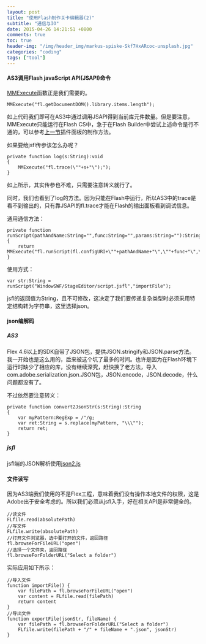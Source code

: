 ```yaml
---
layout: post
title: "使用Flash制作关卡编辑器(2)"
subtitle: "通信与IO"
date: 2015-04-26 14:21:51 +0800
comments: true
toc: true
header-img: "/img/header_img/markus-spiske-Skf7HxARcoc-unsplash.jpg"
categories: "coding"
tags: ["tool"]
---
```

#### AS3调用Flash javaScript API(JSAPI)命令

[MMExecute](http://help.adobe.com/zh_CN/FlashPlatform/reference/actionscript/3/adobe/utils/package.html#MMExecute)函数正是我们需要的。

```
MMExecute("fl.getDocumentDOM().library.items.length");
```
如上代码我们即可在AS3中通过调用JSAPI得到当前库元件数量。但是要注意，MMExecute只能运行在Flash CS中，急于在Flash Builder中尝试上述命令是行不通的，可以参考[上一节](/2015/04/25/2015-04-25-使用Flash插件制作关卡编辑器（一）分析和准备/)插件面板的制作方法。

如果要给jsfl传参该怎么办呢？

```
private function log(s:String):void
{
	MMExecute("fl.trace(\""+s+"\");");
}
```
如上所示，其实传参也不难，只需要注意转义就行了。

同时，我们也看到了log的方法。因为只能在Flash中运行，所以AS3中的trace是看不到输出的，只有靠JSAPI的fl.trace才能在Flash的输出面板看到调试信息。

<!--more-->

通用通信方法：

```
private function runScript(pathAndName:String="",func:String="",params:String=""):String  
{   
	return MMExecute("fl.runScript(fl.configURI+\""+pathAndName+"\",\""+func+"\",\""+params+"\");");
} 
```
使用方式：
```
var str:String = runScript("WindowSWF/StageEditor/script.jsfl","importFile");
```
jsfl的返回值为String，且不可修改，这决定了我们要传递复杂类型时必须采用特定结构转为字符串，这里选择json。

#### json编解码

##### AS3

Flex 4.6以上的SDK自带了JSON包，提供JSON.stringify和JSON.parse方法。我一开始也是这么用的，后来被这个坑了最多的时间。也许是因为在Flash环境下运行时缺少了相应的库，没有继续深究，赶快换了老方法，导入com.adobe.serialization.json.JSON包，JSON.encode，JSON.decode，什么问题都没有了。

不过依然要注意转义：
```
private function convert2JsonStr(s:String):String
{
	var myPattern:RegExp = /"/g;  
	var ret:String = s.replace(myPattern, "\\\"");
	return ret;
}
```
##### jsfl

jsfl端的JSON解析使用[json2.js](http://www.json.org/js.html)

#### 文件读写

因为AS3端我们使用的不是Flex工程，意味着我们没有操作本地文件的权限，这是Adobe出于安全考虑的。所以我们必须从jsfl入手，好在相关API是非常健全的。

```
//读文件
FLfile.read(absolutePath)
//写文件
FLfile.write(absolutePath)
//打开文件浏览器，选中要打开的文件，返回路径
fl.browseForFileURL("open")
//选择一个文件夹，返回路径
fl.browseForFolderURL("Select a folder")
```
实际应用如下所示：

```
//导入文件
function importFile() {
    var filePath = fl.browseForFileURL("open")
    var content = FLfile.read(filePath)
    return content
}
//导出文件
function exportFile(jsonStr, fileName) {
    var filePath = fl.browseForFolderURL("Select a folder")
    FLfile.write(filePath + "/" + fileName + ".json", jsonStr)
}
```
